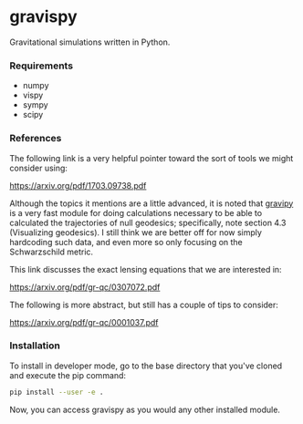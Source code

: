 # gravispy
Gravitational simulations written in Python.

### Requirements

+ numpy
+ vispy
+ sympy
+ scipy

### References

The following link is a very helpful pointer toward the sort of tools we might consider using:

<https://arxiv.org/pdf/1703.09738.pdf>

Although the topics it mentions are a little advanced, it is noted that [gravipy](https://pypi.org/project/GraviPy/) is a very fast module for doing calculations necessary to be able to calculated the trajectories of null geodesics; specifically, note section 4.3 (Visualizing geodesics).
I still think we are better off for now simply hardcoding such data, and even more so only focusing on the Schwarzschild metric.

This link discusses the exact lensing equations that we are interested in:

<https://arxiv.org/pdf/gr-qc/0307072.pdf>

The following is more abstract, but still has a couple of tips to consider:

<https://arxiv.org/pdf/gr-qc/0001037.pdf>

### Installation

To install in developer mode, go to the base directory that you've cloned and execute the pip command:

```bash
pip install --user -e .
```

Now, you can access gravispy as you would any other installed module.
